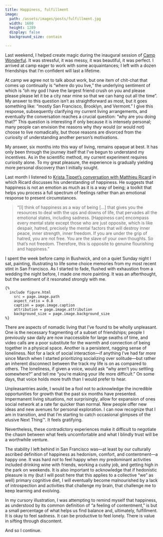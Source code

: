 ```yaml
---
title: Happiness, fulfillment
image:
  path: /assets/images/posts/fulfillment.jpg
  width: 1600
  height: 1289
  display: false
  background_size: contain

---
```

Last weekend, I helped create magic during the inaugural session of [Camp Wonderful](www.campwonderful.com). It was stressful, it was messy, it was beautiful, it was perfect. I arrived at camp eager to work with some acquaintances; I left with a dozen friendships that I’m confident will last a lifetime.

At camp we agree not to talk about work, but one item of chit-chat that comes up continually is “where do you live,” the underlying sentiment of which is “oh my god I have the largest friend crush on you and please please please let it be a city near mine so that we can hang out all the time”. My answer to this question isn’t as straightforward as most, but it goes something like: “mostly San Francisco, Brooklyn, and Vermont.” I give this response, subsequently clarifying my current living arrangements, and eventually the conversation reaches a crucial question: “why are you doing that?” This question is interesting if only because it is intensely personal; many people can envision the reasons why _they_ would (or would not) choose to live nomadically, but those reasons are divorced from the curiosity of understanding another person’s motivations.

My answer, six months into this way of living, remains opaque at best. It has only been through the journey itself that I’ve begun to understand my incentives. As in the scientific method, my current experiment requires curiosity alone. To my great pleasure, the experience is gradually yielding more personal discovery than I initially sought.

Last month I listened to [Krista Tippet’s conversation with Matthieu Ricard](https://onbeing.org/programs/matthieu-ricard-happiness-as-human-flourishing-jul2017/) in which Ricard discusses his understanding of happiness. He suggests that happiness is not an emotion as much as it is a way of being; a toolkit that helps you process a full spectrum of feelings rather than an emotional response to present circumstances.

> “[I] think of happiness as a way of being […] that gives you the resources to deal with the ups and downs of life, that pervades all the emotional states, including sadness. [Happiness can] encompass every mental state except those who are just opposite, which is like despair, hatred, precisely the mental factors that will destroy inner peace, inner strength, inner freedom. If you are under the grip of hatred, you are not free. You are the slave of your own thoughts. So that’s not freedom. Therefore, this is opposite to genuine flourishing and happiness.”

I spent the week before camp in Bushwick, and on a quiet Sunday night I sat, painting, illustrating to life some choice memories from my most recent stint in San Francisco. As I started to fade, flushed with exhaustion from a wedding the night before, I made one more painting. It was an afterthought, but the sentiment of it resonated strongly with me.

	{%
	  include figure.html
	    src = page.image.path
	    aspect_ratio = 0.8
	    caption = page.image.caption
	    attribution = page.image.attribution
	    background_size = page.image.background_size
	%}

There are aspects of nomadic living that I’ve found to be wholly unpleasant. One is the necessary fragmenting of a subset of friendships; people I previously saw daily are now inaccessible for large swaths of time, and video calls are a poor substitute for the warmth and connection of being together in a physical space. Another is a persistent, nagging sense of loneliness. Not for a lack of social interaction—if anything I’ve had far _more_ since March when I started prioritizing socializing over solitude—but rather an inherent disconnect between the track my life is on as compared to others. The loneliness, if given a voice, would ask “why aren’t you settling somewhere?” and tell me “you’re making your life more difficult.” On some days, that voice holds more truth than I would prefer to hear.

Unpleasantries aside, I would be a fool not to acknowledge the incredible opportunities for growth that the past six months have presented. Impermanent living situations, not surprisingly, allow for expansion of ones social network at a rate far quicker than normal. New people offer new ideas and new avenues for personal exploration. I can now recognize that I am in transition, and that I’m starting to catch occasional glimpses of the elusive Next Thing™. It feels gratifying.

Nevertheless, these contradictory experiences make it difficult to negotiate the chasm between what feels uncomfortable and what I blindly trust will be a worthwhile venture.

The stability I left behind in San Francisco was—at least by our culturally ascribed definition of happiness as hedonism, comfort, and contentment—a happy one. It was hard _not_ to feel happy when my predominant activities included drinking wine with friends, working a cushy job, and getting high in the park on weekends. It is also important to acknowledge that if hedonistic pleasure is my (but I will posit here that this applies to a collective “we” as well) primary cognitive diet, I will eventually become malnourished by a lack of introspection and activities that challenge my brain, that challenge me to keep learning and evolving.

In my cursory illustration, I was attempting to remind myself that happiness, as understood by its common definition of “a feeling of contentment,” is but a small percentage of what helps us find balance and, ultimately, fulfillment. It is okay to feel sadness. It can be productive to feel lonely. There is value in sifting through discontent.

And so I continue.
